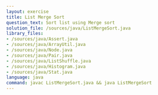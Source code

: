 ```yaml
---
layout: exercise
title: List Merge Sort
question_text: Sort list using Merge sort
solution_file: /sources/java/ListMergeSort.java
library_files:
- /sources/java/Assert.java
- /sources/java/ArrayUtil.java
- /sources/java/Node.java
- /sources/java/Pair.java
- /sources/java/ListShuffle.java
- /sources/java/Histogram.java
- /sources/java/Stat.java
language: java
command: javac ListMergeSort.java && java ListMergeSort
---
```

